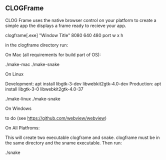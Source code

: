 ## CLOGFrame

CLOG Frame uses the native browser control on your platform to create
a simple app the displays a frame ready to recieve your app.

clogframe[.exe] "Window Title" 8080 640 480
                               port  w x h

in the clogframe directory run:


On Mac (all requirements for build part of OS):

./make-mac
./make-snake

On Linux

Development: apt install libgtk-3-dev libwebkit2gtk-4.0-dev
Production: apt install libgtk-3-0 libwebkit2gtk-4.0-37

./make-linux
./make-snake

On Windows

to do (see https://github.com/webview/webview)

On All Platfroms:

This will create two executable clogframe and snake. clogframe
must be in the same directory and the sname executable. Then
run:

./snake

